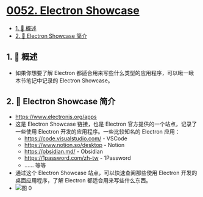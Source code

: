 # [0052. Electron Showcase](https://github.com/Tdahuyou/TNotes.electron/tree/main/notes/0052.%20Electron%20Showcase)

<!-- region:toc -->

- [1. 📝 概述](#1--概述)
- [2. 📒 Electron Showcase 简介](#2--electron-showcase-简介)

<!-- endregion:toc -->

## 1. 📝 概述

- 如果你想要了解 Electron 都适合用来写些什么类型的应用程序，可以瞅一瞅本节笔记中记录的 Electron Showcase。

## 2. 📒 Electron Showcase 简介

- https://www.electronjs.org/apps
- 这是 Electron Showcase 链接，也是 Electron 官方提供的一个站点，记录了一些使用 Electron 开发的应用程序。一些比较知名的 Electron 应用：
  - https://code.visualstudio.com/ - VSCode
  - https://www.notion.so/desktop - Notion
  - https://obsidian.md/ - Obsidian
  - https://1password.com/zh-tw - 1Password
  - …… 等等
- 通过这个 Electron Showcase 站点，可以快速查阅那些使用 Electron 开发的桌面应用程序，了解 Electron 都适合用来写些什么东西。
- ![图 0](https://cdn.jsdelivr.net/gh/Tdahuyou/imgs@main/2025-05-03-07-40-52.png)
